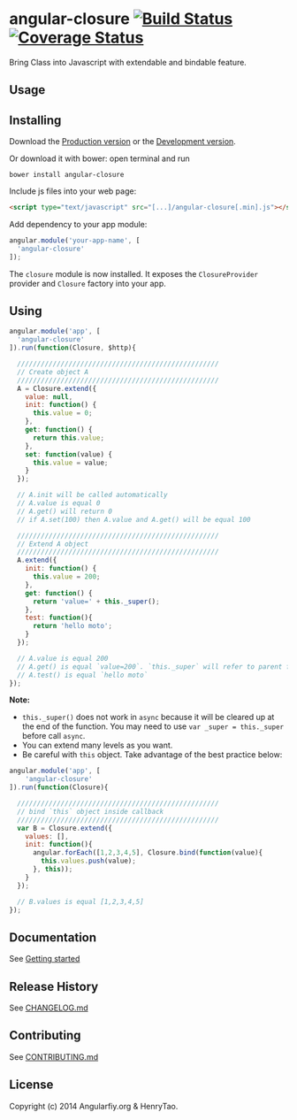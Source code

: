 angular-closure [![Build Status](https://travis-ci.org/angularifyjs/angular-closure.svg?branch=master)](https://travis-ci.org/angularifyjs/angular-closure) [![Coverage Status](https://img.shields.io/coveralls/angularifyjs/angular-closure.svg)](https://coveralls.io/r/angularifyjs/angular-closure?branch=master)
===============

Bring Class into Javascript with extendable and bindable feature.


Usage
---------

## Installing

Download the [Production version](https://raw.githubusercontent.com/angularifyjs/bower-angular-closure/master/closure.min.js) or the [Development version](https://raw.githubusercontent.com/angularifyjs/bower-angular-closure/master/closure.js).

Or download it with bower: open terminal and run

```
bower install angular-closure
```

Include js files into your web page:

```html
<script type="text/javascript" src="[...]/angular-closure[.min].js"></script>
```

Add dependency to your app module:

```javascript
angular.module('your-app-name', [
  'angular-closure'
]);
```

The `closure` module is now installed. It exposes the `ClosureProvider` provider and `Closure` factory into your app.


## Using

```javascript
angular.module('app', [
  'angular-closure'
]).run(function(Closure, $http){

  ///////////////////////////////////////////////////
  // Create object A
  ///////////////////////////////////////////////////
  A = Closure.extend({
    value: null,
    init: function() {
      this.value = 0;
    },
    get: function() {
      return this.value;
    },
    set: function(value) {
      this.value = value;
    }
  });

  // A.init will be called automatically
  // A.value is equal 0
  // A.get() will return 0
  // if A.set(100) then A.value and A.get() will be equal 100

  ///////////////////////////////////////////////////
  // Extend A object
  ///////////////////////////////////////////////////
  A.extend({
    init: function() {
      this.value = 200;
    },
    get: function() {
      return 'value=' + this._super();
    },
    test: function(){
      return 'hello moto';
    }
  });

  // A.value is equal 200
  // A.get() is equal `value=200`. `this._super` will refer to parent function which return `this.value`
  // A.test() is equal `hello moto`
});
```

**Note:** 
- `this._super()` does not work in `async` because it will be cleared up at the end of the function. You may need to use `var _super = this._super` before call `async`. 
- You can extend many levels as you want. 
- Be careful with `this` object. Take advantage of the best practice below:

```javascript
angular.module('app', [
	'angular-closure'
]).run(function(Closure){

  ///////////////////////////////////////////////////
  // bind `this` object inside callback
  ///////////////////////////////////////////////////
  var B = Closure.extend({
    values: [],
    init: function(){
      angular.forEach([1,2,3,4,5], Closure.bind(function(value){
        this.values.push(value);
      }, this));
    }
  });

  // B.values is equal [1,2,3,4,5]
});
```


Documentation
-------------
See [Getting started](https://github.com/angularifyjs/angular-closure/wiki/Getting-started)


Release History
-------------
See [CHANGELOG.md](https://github.com/angularifyjs/angular-closure/blob/master/CHANGELOG.md)


Contributing
-------------
See [CONTRIBUTING.md](https://github.com/angularifyjs/angular-closure/blob/master/CONTRIBUTING.md)


License
-------------
Copyright (c) 2014 Angularfiy.org & HenryTao.



